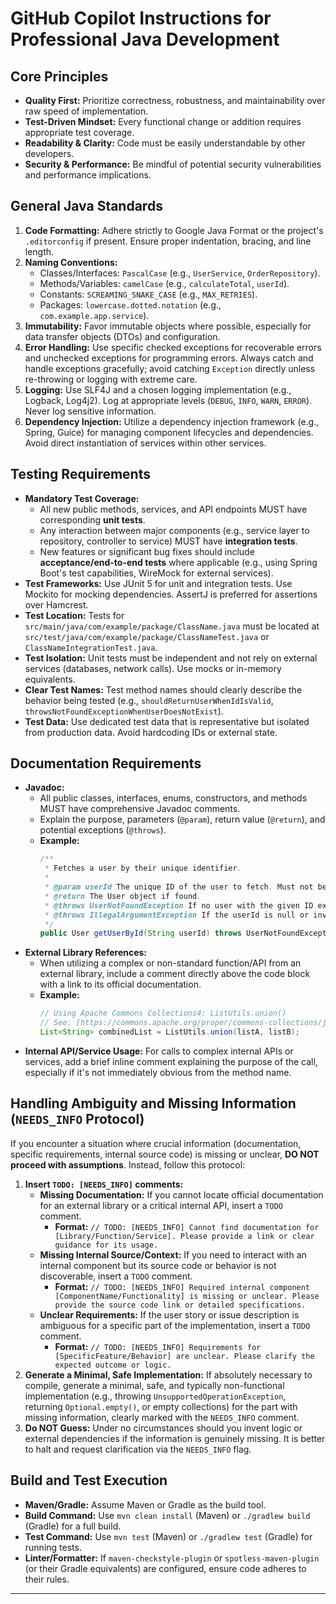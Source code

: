 # GitHub Copilot Instructions for Professional Java Development

## Core Principles

* **Quality First:** Prioritize correctness, robustness, and maintainability over raw speed of implementation.
* **Test-Driven Mindset:** Every functional change or addition requires appropriate test coverage.
* **Readability & Clarity:** Code must be easily understandable by other developers.
* **Security & Performance:** Be mindful of potential security vulnerabilities and performance implications.

## General Java Standards

1.  **Code Formatting:** Adhere strictly to Google Java Format or the project's `.editorconfig` if present. Ensure proper indentation, bracing, and line length.
2.  **Naming Conventions:**
    * Classes/Interfaces: `PascalCase` (e.g., `UserService`, `OrderRepository`).
    * Methods/Variables: `camelCase` (e.g., `calculateTotal`, `userId`).
    * Constants: `SCREAMING_SNAKE_CASE` (e.g., `MAX_RETRIES`).
    * Packages: `lowercase.dotted.notation` (e.g., `com.example.app.service`).
3.  **Immutability:** Favor immutable objects where possible, especially for data transfer objects (DTOs) and configuration.
4.  **Error Handling:** Use specific checked exceptions for recoverable errors and unchecked exceptions for programming errors. Always catch and handle exceptions gracefully; avoid catching `Exception` directly unless re-throwing or logging with extreme care.
5.  **Logging:** Use SLF4J and a chosen logging implementation (e.g., Logback, Log4j2). Log at appropriate levels (`DEBUG`, `INFO`, `WARN`, `ERROR`). Never log sensitive information.
6.  **Dependency Injection:** Utilize a dependency injection framework (e.g., Spring, Guice) for managing component lifecycles and dependencies. Avoid direct instantiation of services within other services.

## Testing Requirements

* **Mandatory Test Coverage:**
    * All new public methods, services, and API endpoints MUST have corresponding **unit tests**.
    * Any interaction between major components (e.g., service layer to repository, controller to service) MUST have **integration tests**.
    * New features or significant bug fixes should include **acceptance/end-to-end tests** where applicable (e.g., using Spring Boot's test capabilities, WireMock for external services).
* **Test Frameworks:** Use JUnit 5 for unit and integration tests. Use Mockito for mocking dependencies. AssertJ is preferred for assertions over Hamcrest.
* **Test Location:** Tests for `src/main/java/com/example/package/ClassName.java` must be located at `src/test/java/com/example/package/ClassNameTest.java` or `ClassNameIntegrationTest.java`.
* **Test Isolation:** Unit tests must be independent and not rely on external services (databases, network calls). Use mocks or in-memory equivalents.
* **Clear Test Names:** Test method names should clearly describe the behavior being tested (e.g., `shouldReturnUserWhenIdIsValid`, `throwsNotFoundExceptionWhenUserDoesNotExist`).
* **Test Data:** Use dedicated test data that is representative but isolated from production data. Avoid hardcoding IDs or external state.

## Documentation Requirements

* **Javadoc:**
    * All public classes, interfaces, enums, constructors, and methods MUST have comprehensive Javadoc comments.
    * Explain the purpose, parameters (`@param`), return value (`@return`), and potential exceptions (`@throws`).
    * **Example:**
        ```java
        /**
         * Fetches a user by their unique identifier.
         *
         * @param userId The unique ID of the user to fetch. Must not be null.
         * @return The User object if found.
         * @throws UserNotFoundException If no user with the given ID exists.
         * @throws IllegalArgumentException If the userId is null or invalid.
         */
        public User getUserById(String userId) throws UserNotFoundException { ... }
        ```
* **External Library References:**
    * When utilizing a complex or non-standard function/API from an external library, include a comment directly above the code block with a link to its official documentation.
    * **Example:**
        ```java
        // Using Apache Commons Collections4: ListUtils.union()
        // See: [https://commons.apache.org/proper/commons-collections/javadocs/api-4.4/org/apache/commons/collections4/ListUtils.html#union-java.util.List-java.util.List-](https://commons.apache.org/proper/commons-collections/javadocs/api-4.4/org/apache/commons/collections4/ListUtils.html#union-java.util.List-java.util.List-)
        List<String> combinedList = ListUtils.union(listA, listB);
        ```
* **Internal API/Service Usage:** For calls to complex internal APIs or services, add a brief inline comment explaining the purpose of the call, especially if it's not immediately obvious from the method name.

## Handling Ambiguity and Missing Information (`NEEDS_INFO` Protocol)

If you encounter a situation where crucial information (documentation, specific requirements, internal source code) is missing or unclear, **DO NOT proceed with assumptions**. Instead, follow this protocol:

1.  **Insert `TODO: [NEEDS_INFO]` comments:**
    * **Missing Documentation:** If you cannot locate official documentation for an external library or a critical internal API, insert a `TODO` comment.
        * **Format:** `// TODO: [NEEDS_INFO] Cannot find documentation for [Library/Function/Service]. Please provide a link or clear guidance for its usage.`
    * **Missing Internal Source/Context:** If you need to interact with an internal component but its source code or behavior is not discoverable, insert a `TODO` comment.
        * **Format:** `// TODO: [NEEDS_INFO] Required internal component [ComponentName/Functionality] is missing or unclear. Please provide the source code link or detailed specifications.`
    * **Unclear Requirements:** If the user story or issue description is ambiguous for a specific part of the implementation, insert a `TODO` comment.
        * **Format:** `// TODO: [NEEDS_INFO] Requirements for [SpecificFeature/Behavior] are unclear. Please clarify the expected outcome or logic.`
2.  **Generate a Minimal, Safe Implementation:** If absolutely necessary to compile, generate a minimal, safe, and typically non-functional implementation (e.g., throwing `UnsupportedOperationException`, returning `Optional.empty()`, or empty collections) for the part with missing information, clearly marked with the `NEEDS_INFO` comment.
3.  **Do NOT Guess:** Under no circumstances should you invent logic or external dependencies if the information is genuinely missing. It is better to halt and request clarification via the `NEEDS_INFO` flag.

## Build and Test Execution

* **Maven/Gradle:** Assume Maven or Gradle as the build tool.
* **Build Command:** Use `mvn clean install` (Maven) or `./gradlew build` (Gradle) for a full build.
* **Test Command:** Use `mvn test` (Maven) or `./gradlew test` (Gradle) for running tests.
* **Linter/Formatter:** If `maven-checkstyle-plugin` or `spotless-maven-plugin` (or their Gradle equivalents) are configured, ensure code adheres to their rules.

---